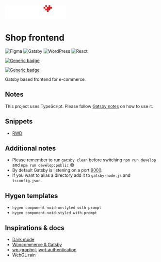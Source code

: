 <img src="logo-retrolove-shop.svg" width="200">

# Shop frontend

![Figma](https://img.shields.io/badge/figma-%23F24E1E.svg?style=for-the-badge&logo=figma&logoColor=white) ![Gatsby](https://img.shields.io/badge/Gatsby-%23663399.svg?style=for-the-badge&logo=gatsby&logoColor=white) ![WordPress](https://img.shields.io/badge/WordPress-%23117AC9.svg?style=for-the-badge&logo=WordPress&logoColor=white) ![React](https://img.shields.io/badge/react-%2320232a.svg?style=for-the-badge&logo=react&logoColor=%2361DAFB)

[![Generic badge](https://img.shields.io/badge/Bootstraped%20with-Hygen-%23f722b1.svg)](https://shields.io/)

[![Generic badge](https://img.shields.io/badge/Styled%20with-Stitches-%23ede9fe.svg)](https://shields.io/)

Gatsby based frontend for e-commerce.

## Notes

This project uses TypeScript. Please follow [Gatsby notes](https://www.gatsbyjs.com/docs/how-to/custom-configuration/typescript/) on how to use it.

## Snippets

* [RWD](snippets/rwd.md)

## Additional notes

* Please remember to run `gatsby clean` before switching `npm run develop` and `npm run develop:public` 😅
* By default Gatsby is listening on a port [9000](http://localhost:9000).
* If you want to alias a directory add it to `gatsby-node.js` and `tsconfig.json`.

## Hygen templates

* `hygen component-void-unstyled with-prompt`
* `hygen component-void-styled with-prompt`

## Inspirations & docs

* [Dark mode](https://samrose.me/posts/dark-theme-with-stitches/)
* [Woocommerce & Gatsby](https://github.com/imranhsayed/gatsby-woocommerce-themes)
* [wp-graphql-jwqt-authentication](https://bestofphp.com/repo/wp-graphql-wp-graphql-jwt-authentication-php-awesome-wordpress)
* [WebGL rain](https://webgl2fundamentals.org/webgl/lessons/webgl-drawing-without-data.html)
